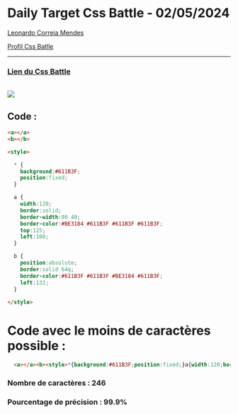 # Daily Target Css Battle - 02/05/2024

[Leonardo Correia Mendes](https://github.com/leonardo-correiamendes)

[Profil Css Batlle](https://cssbattle.dev/player/PxahljaEJJesW2q41DyRFOpJIt73)

<hr>

### [Lien du Css Battle](https://cssbattle.dev/play/mE2a37iLaVtRxOqsMUds)
<br>

<img src="https://firebasestorage.googleapis.com/v0/b/cssbattleapp.appspot.com/o/user%2Fummd3POvEDfFyeFvVdOMG3OOrwE2%2Ftargets%2Ftarget_TKeIlKb.png?alt=media">

<br>

## Code : 
```html
<a></a>
<b></b>

<style>

  * {
    background:#611B3F;
    position:fixed;
  }

  a {
    width:120;
    border:solid;
    border-width:80 40;
    border-color:#BE3184 #611B3F #611B3F #611B3F;
    top:125;
    left:100;
  }

  b {
    position:absolute;
    border:solid 64q;
    border-color:#611B3F #611B3F #BE3184 #611B3F;
    left:132;
  }
  
</style>
```

# Code avec le moins de caractères possible : 

```html
  <a></a><b><style>*{background:#611B3F;position:fixed;}a{width:120;border:solid;border-width:80 40;border-color:#BE3184#611B3F#611B3F#611B3F;top:125;left:100}b{position:absolute;border:solid 64q;border-color:#611B3F#611B3F#BE3184#611B3F;left:132
```

### Nombre de caractères : 246
### Pourcentage de précision : 99.9%